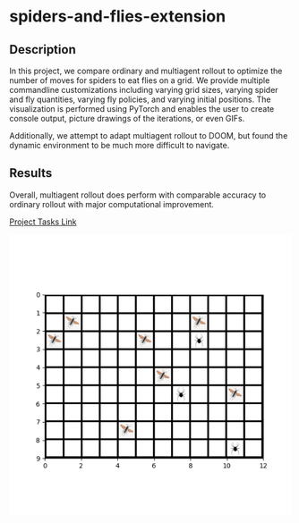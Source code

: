 # spiders-and-flies-extension

## Description
In this project, we compare ordinary and multiagent rollout to optimize the number of moves for spiders to eat flies on a grid. We provide multiple commandline customizations including varying grid sizes, varying spider and fly quantities, varying fly policies, and varying initial positions. The visualization is performed using PyTorch and enables the user to create console output, picture drawings of the iterations, or even GIFs.

Additionally, we attempt to adapt multiagent rollout to DOOM, but found the dynamic environment to be much more difficult to navigate.

## Results
Overall, multiagent rollout does perform with comparable accuracy to ordinary rollout with major computational improvement.

[Project Tasks Link](https://docs.google.com/document/d/1HA7vxDIaIeDKjaJWgApk73jEFhjrQXzXQiP5bSoLbmI/edit?usp=sharing)

![](https://github.com/cadozie1/spiders-and-flies-extension/blob/main/codebase/animation.gif)
